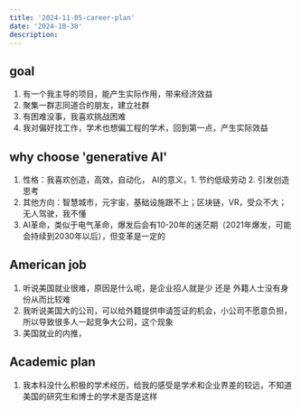```yaml
---
title: '2024-11-05-career-plan'
date: '2024-10-30'
description: 
---
```

## goal
1. 有一个我主导的项目，能产生实际作用，带来经济效益
2. 聚集一群志同道合的朋友，建立社群
3. 有困难没事，我喜欢挑战困难
4. 我对偏好找工作，学术也想偏工程的学术，回到第一点，产生实际效益

## why choose 'generative AI'
1. 性格：我喜欢创造，高效，自动化， AI的意义，1. 节约低级劳动 2. 引发创造思考
2. 其他方向：智慧城市，元宇宙，基础设施跟不上；区块链，VR，受众不大；无人驾驶，我不懂
3. AI革命，类似于电气革命，爆发后会有10-20年的迷茫期（2021年爆发，可能会持续到2030年以后），但变革是一定的

## American job 
1. 听说美国就业很难，原因是什么呢，是企业招人就是少 还是 外籍人士没有身份从而比较难
2. 我听说美国大的公司，可以给外籍提供申请签证的机会，小公司不愿意负担，所以导致很多人一起竞争大公司，这个现象
3. 美国就业的内推，

## Academic plan
1. 我本科没什么积极的学术经历，给我的感受是学术和企业界差的较远，不知道美国的研究生和博士的学术是否是这样
